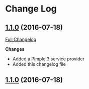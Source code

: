 # Change Log

## [1.1.0](https://github.com/CMProductions/cache/tree/1.1.0) (2016-07-18)
[Full Changelog](https://github.com/skywinder/github-changelog-generator/compare/1.0.0...1.1.0)

**Changes**

- Added a Pimple 3 service provider
- Added this changelog file

## [1.1.0](https://github.com/CMProductions/cache/tree/1.0.0) (2016-07-18)